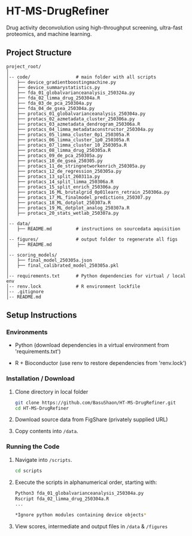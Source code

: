 # HT-MS-DrugRefiner

Drug activity deconvolution using high-throughput screening, ultra-fast proteomics, and machine learning. 

## Project Structure

```
project_root/      
│     
│-- code/                 # main folder with all scripts
│   ├── device_gradientboostingmachine.py
│   ├── device_summarystatistics.py    
│   ├── fda_01_globalvarianceanalysis_250324a.py
│   ├── fda_02_limma_drug_250304a.R
│   ├── fda_03_de_pca_250304a.py
│   ├── fda_04_de_gsea_250304a.py
│   ├── protacs_01_globalvarianceanalysis_250304a.py
│   ├── protacs_02_azmetadata_cluster_250306a.py
│   ├── protacs_03_azmetadata_dendrogram_250306a.R
│   ├── protacs_04_limma_metadataconstructor_250304a.py
│   ├── protacs_05_limma_cluster_0p1_250305a.R
│   ├── protacs_06_limma_cluster_1p0_250305a.R
│   ├── protacs_07_limma_cluster_10_250305a.R
│   ├── protacs_08_limma_drug_250305a.R
│   ├── protacs_09_de_pca_250305a.py
│   ├── protacs_10_de_gsea_250305.py
│   ├── protacs_11_de_stringnetworkenrich_250305a.py
│   ├── protacs_12_de_regression_250305a.py
│   ├── protacs_13_split_260311a.py
│   ├── protacs_14_split_limma_250306a.R
│   ├── protacs_15_split_enrich_250306a.py
│   ├── protacs_16_ML_brutalgrid_0p01learn_retrain_250306a.py
│   ├── protacs_17_ML_finalmodel_predictions_250307.py
│   ├── protacs_18_ML_dotplot_250307a.R
│   ├── protacs_19_ML_dotplot_analog_250307a.R
│   ├── protacs_20_stats_wetlab_250307a.py
│ 
│-- data/             
│   ├── README.md         # instructions on sourcedata aquisition
│
│-- figures/              # output folder to regenerate all figs
│   ├── README.md           
│ 
│-- scoring_models/             
│   ├── final_model_250305a.json
│   ├── final_calibrated_model_250305a.pkl
│
│-- requirements.txt      # Python dependencies for virtual / local env
│-- renv.lock             # R environment lockfile
│-- .gitignore  
│-- README.md  

```
## Setup Instructions

### Environments

- Python (download dependencies in a virtual environment from 'requirements.txt') 

- R + Bioconductor (use renv to restore dependencies from 'renv.lock')

### Installation / Download

1. Clone directory in local folder

   ```sh
   git clone https://github.com/BasuShaon/HT-MS-DrugRefiner.git
   cd HT-MS-DrugRefiner

2. Download source data from FigShare (privately supplied URL) 

3. Copy contents into `/data`.

### Running the Code

1. Navigate into `/scripts`. 

   ```sh
   cd scripts

2. Execute the scripts in alphanumerical order, starting with:

   ```sh
   Python3 fda_01_globalvarianceanalysis_250304a.py
   Rscript fda_02_limma_drug_250304a.R
   ...

   *Ignore python modules containing device objects*

3. View scores, intermediate and output files in `/data` & `/figures`
